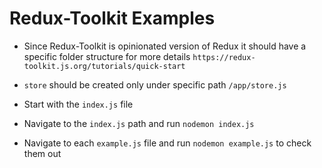 # Redux-Toolkit Examples

- Since Redux-Toolkit is opinionated version of Redux it should have a specific folder structure for more details `https://redux-toolkit.js.org/tutorials/quick-start`
- `store` should be created only under specific path  `/app/store.js`

- Start with the `index.js` file
- Navigate to the `index.js` path and run `nodemon index.js`
- Navigate to each `example.js` file and run `nodemon example.js` to check them out
